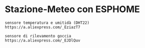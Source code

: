 # Stazione-Meteo con ESPHOME

	sensore temperatura e umitidà (DHT22)
	https://a.aliexpress.com/_EziazT7

	sensore di rilevamento goccia
	https://a.aliexpress.com/_EJDlQuv
